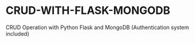 # CRUD-WITH-FLASK-MONGODB
CRUD Operation with Python Flask and MongoDB (Authentication system included) 
